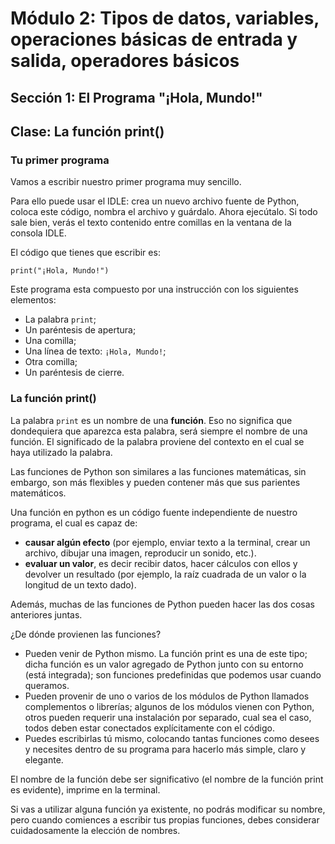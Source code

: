 # Módulo 2: Tipos de datos, variables, operaciones básicas de entrada y salida, operadores básicos 
## Sección 1: El Programa "¡Hola, Mundo!"
## Clase: La función print()

### Tu primer programa

Vamos a escribir nuestro primer programa muy sencillo.

Para ello puede usar el IDLE: crea un nuevo archivo fuente de Python, coloca este código, nombra el archivo y guárdalo. Ahora ejecútalo. Si todo sale bien, verás el texto contenido entre comillas en la ventana de la consola IDLE. 

El código que tienes que escribir es:

```
print("¡Hola, Mundo!")
```

Este programa esta compuesto por una instrucción con los siguientes elementos:

* La palabra `print`;
* Un paréntesis de apertura;
* Una comilla;
* Una línea de texto: `¡Hola, Mundo!`;
* Otra comilla;
* Un paréntesis de cierre.

### La función print()

La palabra `print` es un nombre de una **función**. Eso no significa que dondequiera que aparezca esta palabra, será siempre el nombre de una función. El significado de la palabra proviene del contexto en el cual se haya utilizado la palabra.

Las funciones de Python son similares a las funciones matemáticas, sin embargo, son más flexibles y pueden contener más que sus parientes matemáticos.

Una función en python es un código fuente independiente de nuestro programa, el cual es capaz de:

* **causar algún efecto** (por ejemplo, enviar texto a la terminal, crear un archivo, dibujar una imagen, reproducir un sonido, etc.).
* **evaluar un valor**, es decir recibir datos, hacer cálculos con ellos y devolver un resultado (por ejemplo, la raíz cuadrada de un valor o la longitud de un texto dado).

Además, muchas de las funciones de Python pueden hacer las dos cosas anteriores juntas.

¿De dónde provienen las funciones?

* Pueden venir de Python mismo. La función print es una de este tipo; dicha función es un valor agregado de Python junto con su entorno (está integrada); son funciones predefinidas que podemos usar cuando queramos.
* Pueden provenir de uno o varios de los módulos de Python llamados complementos o librerías; algunos de los módulos vienen con Python, otros pueden requerir una instalación por separado, cual sea el caso, todos deben estar conectados explícitamente con el código.
* Puedes escribirlas tú mismo, colocando tantas funciones como desees y necesites dentro de su programa para hacerlo más simple, claro y elegante.

El nombre de la función debe ser significativo (el nombre de la función print es evidente), imprime en la terminal.

Si vas a utilizar alguna función ya existente, no podrás modificar su nombre, pero cuando comiences a escribir tus propias funciones, debes considerar cuidadosamente la elección de nombres.
